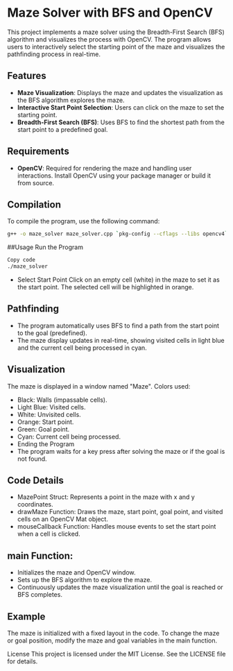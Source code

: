 # Maze Solver with BFS and OpenCV

This project implements a maze solver using the Breadth-First Search (BFS) algorithm and visualizes the process with OpenCV. The program allows users to interactively select the starting point of the maze and visualizes the pathfinding process in real-time.

## Features

- **Maze Visualization**: Displays the maze and updates the visualization as the BFS algorithm explores the maze.
- **Interactive Start Point Selection**: Users can click on the maze to set the starting point.
- **Breadth-First Search (BFS)**: Uses BFS to find the shortest path from the start point to a predefined goal.

## Requirements

- **OpenCV**: Required for rendering the maze and handling user interactions. Install OpenCV using your package manager or build it from source.

## Compilation

To compile the program, use the following command:

```sh
g++ -o maze_solver maze_solver.cpp `pkg-config --cflags --libs opencv4`
```
##Usage
Run the Program
```sh
Copy code
./maze_solver
```
- Select Start Point
 Click on an empty cell (white) in the maze to set it as the start point. The selected cell will be highlighted in orange.

## Pathfinding
- The program automatically uses BFS to find a path from the start point to the goal (predefined).
- The maze display updates in real-time, showing visited cells in light blue and the current cell being processed in cyan.
## Visualization
The maze is displayed in a window named "Maze". Colors used:

- Black: Walls (impassable cells).
- Light Blue: Visited cells.
- White: Unvisited cells.
- Orange: Start point.
- Green: Goal point.
- Cyan: Current cell being processed.
- Ending the Program
- The program waits for a key press after solving the maze or if the goal is not found.

## Code Details
- MazePoint Struct: Represents a point in the maze with x and y coordinates.
- drawMaze Function: Draws the maze, start point, goal point, and visited cells on an OpenCV Mat object.
- mouseCallback Function: Handles mouse events to set the start point when a cell is clicked.
## main Function:
- Initializes the maze and OpenCV window.
- Sets up the BFS algorithm to explore the maze.
- Continuously updates the maze visualization until the goal is reached or BFS completes.
## Example
The maze is initialized with a fixed layout in the code. To change the maze or goal position, modify the maze and goal variables in the main function.

License
This project is licensed under the MIT License. See the LICENSE file for details.
